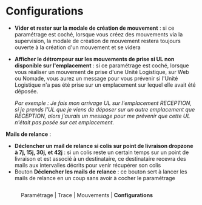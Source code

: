 # Configurations

* **Vider et rester sur la modale de création de mouvement** : si ce paramétrage est coché, lorsque vous créez des mouvements via la supervision, la modale de création de mouvement restera toujours ouverte à la création d'un mouvement et se videra
*   **Afficher le détrompeur sur les mouvements de prise si UL non disponible sur l'emplacement** : si ce paramétrage est coché, lorsque vous réaliser un mouvement de prise d'une Unité Logistique, sur Web ou Nomade, vous aurez un message pour vous prévenir si l'Unité Logistique n'a pas été prise sur un emplacement sur lequel elle avait été déposée.&#x20;

    _Par exemple : Je fais mon arrivage UL sur l'emplacement RECEPTION, si je prends l'UL que je viens de déposer sur un autre emplacement que RECEPTION, alors j'aurais un message pour me prévenir que cette UL n'était pas posée sur cet emplacement._&#x20;

**Mails de relance** :&#x20;

* **Déclencher un mail de relance si colis sur point de livraison dropzone à 7j, 15j, 30j, et 42j** : si un colis reste un certain temps sur un point de livraison et est associé à un destinataire, ce destinataire recevra des mails aux intervalles décrits pour venir récupérer son colis
* Bouton **Déclencher les mails de relance** : ce bouton sert à lancer les mails de relance en un coup sans avoir à cocher le paramétrage

<figure><img src="../../../.gitbook/assets/Capture d&#x27;écran 2024-07-05 093805.png" alt=""><figcaption><p>Paramétrage | Trace | Mouvements | <strong>Configurations</strong></p></figcaption></figure>
